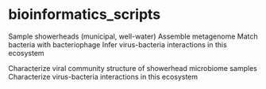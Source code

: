 # bioinformatics_scripts

Sample showerheads (municipal, well-water)
Assemble metagenome
Match bacteria with bacteriophage 
Infer virus-bacteria interactions in this ecosystem

Characterize viral community structure of showerhead microbiome samples
Characterize virus-bacteria interactions in this ecosystem
